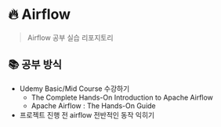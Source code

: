 # 🔥 Airflow

> Airflow 공부 실습 리포지토리


## 📚 공부 방식
- Udemy Basic/Mid Course 수강하기
  - The Complete Hands-On Introduction to Apache Airflow
  - Apache Airflow : The Hands-On Guide
- 프로젝트 진행 전 airflow 전반적인 동작 익히기
